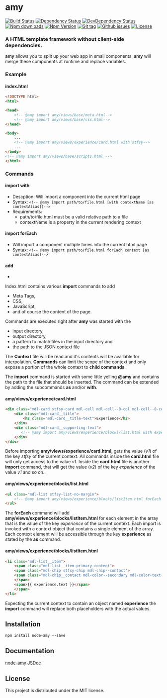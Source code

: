 # amy

[![Build Status](https://travis-ci.org/stfsy/node-amy.svg)](https://travis-ci.org/stfsy/node-amy)
[![Dependency Status](https://img.shields.io/david/stfsy/node-amy.svg)](https://github.com/stfsy/node-amy/blob/master/package.json)
[![DevDependency Status](https://img.shields.io/david/dev/stfsy/node-amy.svg)](https://github.com/stfsy/node-amy/blob/master/package.json)
[![Npm downloads](https://img.shields.io/npm/dm/node-amy.svg)](https://www.npmjs.com/package/node-amy)
[![Npm Version](https://img.shields.io/npm/v/node-amy.svg)](https://www.npmjs.com/package/node-amy)
[![Git tag](https://img.shields.io/github/tag/stfsy/node-amy.svg)](https://github.com/stfsy/node-amy/releases)
[![Github issues](https://img.shields.io/github/issues/stfsy/node-amy.svg)](https://github.com/stfsy/node-amy/issues)
[![License](https://img.shields.io/npm/l/node-amy.svg)](https://github.com/stfsy/node-amy/blob/master/LICENSE)

### A HTML template framework **without** client-side dependencies. 

**amy** allows you to split up your web app in small components. **amy** will merge these components at runtime and replace variables. 

### Example
#### index.html
```HTML
<!DOCTYPE html>
<html>

<head>
    <!-- @amy import amy/views/base/meta.html-->
    <!-- @amy import amy/views/base/css.html-->
</head>

<body>
    ...
    <!-- @amy import amy/views/experience/card.html with stfsy-->
    ...
</body>
<!-- @amy import amy/views/base/scripts.html -->
</html>
```

### Commands
#### import with
- Descption: Will import a component into the current html page
- Syntax: `<!-- @amy import path/to/file.html [with contextName [as contextAlias]]-->`
- Requirements: 
  - path/to/file.html must be a valid relative path to a file
  - contextName is a property in the current rendering context
#### import forEach
- Will import a component multiple times into the current html page
- Syntax: `<!-- @amy import path/to/file.html forEach context [as contextAlias]-->`
#### add
- 

Index.html contains various **import** commands to add
* Meta Tags,
* CSS,
* JavaScript,
* and of course the content of the page.

Commands are executed right after **amy** was started with the
* input directory,
* output directory,
* a pattern to match files in the input directory and
* the path to the JSON context file

The **Context** file will be read and it's contents will be available for interpolation. **Commands** can limit the scope of the context and only expose
a portion of the whole context to **child commands**.

The **import** command is started with some little yelling **@amy** and contains the path to the file that should be inserted. 
The command can be extended by adding the subcommands **as** and/or **with**. 

####  amy/views/experience/card.html
```HTML
<div class="mdl-card stfsy-card mdl-cell mdl-cell--8-col mdl-cell--8-col-tablet mdl-shadow--2dp">
    <div class="mdl-card__title">
        <h2 class="mdl-card__title-text">Experience</h2>
    </div>
    <div class="mdl-card__supporting-text">
       <!-- @amy import amy/views/experience/blocks/list.html with experience as experience-->
    </div>
</div>
```
Before importing **amy/views/experience/card.html**, gets the value (*v1*) of the key _stfsy_ of the current context. All commands inside the **card.html** file will only get access to the value *v1*. Inside the **card.html** file is another **import** 
command, that will get the value (*v2*) of the key _experience_ of the value *v1* and so on..
#### amy/views/experience/blocks/list.html
```HTML
<ul class="mdl-list stfsy-list-no-margin">
    <!-- @amy import amy/views/experience/blocks/listItem.html forEach experience as experience -->
</ul>
```
The **forEach** command will add **amy/views/experience/blocks/listItem.html** for each element in the array that is the value 
of the key _experience_ of the current context. Each import is invoked with a context object that contains a single element
of the array. Each context element will be accessible through the key **experience** as stated by the **as** command.

#### amy/views/experience/blocks/listItem.html
``` HTML
<li class="mdl-list__item">
    <span class="mdl-list__item-primary-content">
    <span class="mdl-chip stfsy-chip mdl-chip--contact">
    <span class="mdl-chip__contact mdl-color--secondary mdl-color-text--primary">{{ experience.label }}</span>
    </span>
    <span>{{ experience.text }}</span>
    </span>
</li>
```
Expecting the current context to contain an object named __experience__ the **import** command will replace 
both placeholders with the actual values.

## Installation

```
npm install node-amy --save
```

## Documentation

[node-amy JSDoc](https://stfsy.github.io/node-amy)

## License

This project is distributed under the MIT license.